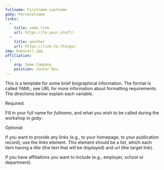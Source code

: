 ```yaml
---
fullname: Firstname Lastname
goby: Personalname
links:
  -
    title: some link
    url: https://to.your.stuff/
  -
    title: another
    url: https://link.to.things/
img: bubacarr.jpg
affiliation:
  -
    org: Some Company
    position: Junior Dev.
---
```

This is a template for some brief biographical information.  The format is called YAML; see URL for more information about formatting requirements.  The directions below explain each variable.

Required:

Fill in your full name for *fullname*, and what you wish to be called during the workshop in *goby*.

Optional:

If you want to provide any links (e.g., to your homepage, to your publication record), use the *links* element.  This element should be a list, which each item having a *title* (the text that will be displayed) and *url* (the target link).

If you have affiliations you want to include (e.g., employer, school or department).
